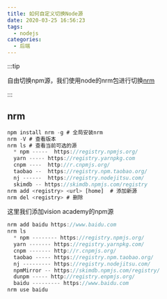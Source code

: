 ```yaml
---
title: 如何自定义切换Node源
date: 2020-03-25 16:56:23
tags: 
  - nodejs
categories:
  - 后端
---
```


:::tip

自由切换npm源，我们使用node的nrm包进行切换[nrm](https://github.com/Pana/nrm)

:::

<!-- more -->

## nrm

```js
npm install nrm -g # 全局安装nrm
nrm -V # 查看版本
nrm ls # 查看当前可选的源
  * npm -----  https://registry.npmjs.org/
  yarn ----- https://registry.yarnpkg.com
  cnpm ----  http://r.cnpmjs.org/
  taobao --  https://registry.npm.taobao.org/
  nj ------  https://registry.nodejitsu.com/
  skimdb -- https://skimdb.npmjs.com/registry
nrm add <registry> <url> [home]  # 添加新源
nrm del <registry> # 删除
```

这里我们添加vision academy的npm源

```js
nrm add baidu https://www.baidu.com
nrm ls
  * npm -------- https://registry.npmjs.org/
  yarn ------- https://registry.yarnpkg.com/
  cnpm ------- http://r.cnpmjs.org/
  taobao ----- https://registry.npm.taobao.org/
  nj --------- https://registry.nodejitsu.com/
  npmMirror -- https://skimdb.npmjs.com/registry/
  dunpm ----- http://registry.enpmjs.org/
  baidu --------- https://www.baidu.com
nrm use baidu
```
